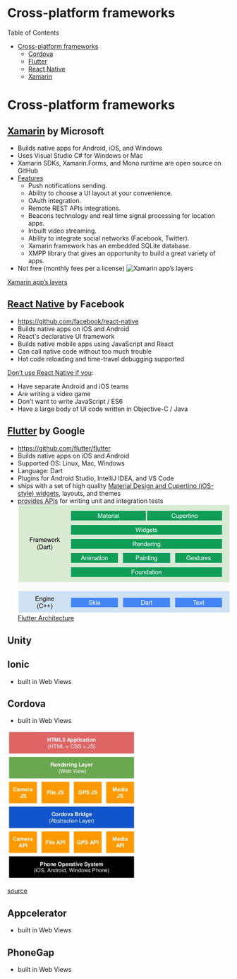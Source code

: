 # Cross-platform frameworks

Table of Contents
- [Cross-platform frameworks](#cross-platform-frameworks)
  - [Cordova](#cordova)
  - [Flutter](#flutter-by-google)
  - [React Native](#react-native-by-facebook)
  - [Xamarin](#xamarin-by-microsoft)

# Cross-platform frameworks

## [Xamarin](https://visualstudio.microsoft.com/xamarin/) by Microsoft
- Builds native apps for Android, iOS, and Windows
- Uses Visual Studio C# for Windows or Mac
- Xamarin SDKs, Xamarin.Forms, and Mono runtime are open source on GitHub
- [Features](http://www.nexgendesign.com/xamarin-troubles)
  - Push notifications sending.
  - Ability to choose a UI layout at your convenience.
  - OAuth integration.
  - Remote REST APIs integrations.
  - Beacons technology and real time signal processing for location apps.
  - Inbuilt video streaming.
  - Ability to integrate social networks (Facebook, Twitter).
  - Xamarin framework has an embedded SQLite database.
  - XMPP library that gives an opportunity to build a great variety of apps.
- Not free (monthly fees per a license)
![Xamarin app’s layers](http://www.nexgendesign.com/wp-content/uploads/xamarin-forms-architecture-e1438001061974.png)

[Xamarin app’s layers](http://www.nexgendesign.com/xamarin-troubles)
  
## [React Native](https://facebook.github.io/react-native/) by Facebook 
- https://github.com/facebook/react-native
- Builds native apps on iOS and Android
- React's declarative UI framework
- Builds native mobile apps using JavaScript and React
- Can call native code without too much trouble
- Hot code reloading and time-travel debugging supported

[Don’t use React Native if you](https://medium.com/dailyjs/12-common-questions-about-react-native-74fc9ba49b17):
- Have separate Android and iOS teams
- Are writing a video game
- Don’t want to write JavaScript / ES6
- Have a large body of UI code written in Objective-C / Java
  
## [Flutter](https://flutter.dev/) by Google 
- https://github.com/flutter/flutter
- Builds native apps on iOS and Android
- Supported OS: Linux, Mac, Windows
- Language: Dart
- Plugins for Android Studio, IntelliJ IDEA, and VS Code
- ships with a set of high quality [Material Design and Cupertino (iOS-style) widgets](https://flutter.dev/docs/development/ui/widgets), layouts, and themes
- [provides APIs](https://flutter.dev/docs/testing) for writing unit and integration tests
![Flutter Architecture](flutter-architecture.png)
[Flutter Architecture](https://docs.google.com/presentation/d/1cw7A4HbvM_Abv320rVgPVGiUP2msVs7tfGbkgdrTy0I/edit#slide=id.gbb3c3233b_0_162)

## Unity

## Ionic
- built in Web Views

## Cordova
- built in Web Views

![Architcture](cordova-architecture.png)

[source](https://www.slideshare.net/binary-studio/academy-pro-react-native-introduction)

## Appcelerator
- built in Web Views

## PhoneGap
- built in Web Views

